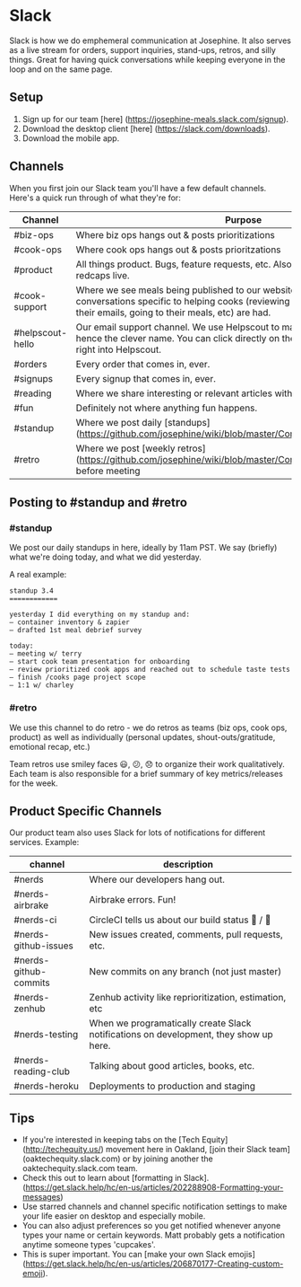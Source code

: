 # Slack
Slack is how we do emphemeral communication at Josephine. It also serves as a live stream for orders, support inquiries, stand-ups, retros, and silly things. Great for having quick conversations while keeping everyone in the loop and on the same page.

## Setup
1. Sign up for our team [here] (https://josephine-meals.slack.com/signup). 
2. Download the desktop client [here] (https://slack.com/downloads).
3. Download the mobile app.

## Channels
When you first join our Slack team you'll have a few default channels. Here's a quick run through of what they're for:

Channel | Purpose
--- | --- 
#biz-ops | Where biz ops hangs out & posts prioritizations
#cook-ops | Where cook ops hangs out & posts prioritzations
#product | All things product. Bugs, feature requests, etc. Also where sprint meeting redcaps live.
#cook-support | Where we see meals being published to our website real time. Also where conversations specific to helping cooks (reviewing their posts, responding to their emails, going to their meals, etc) are had. 
#helpscout-hello | Our email support channel. We use Helpscout to manage support tickets, hence the clever name. You can click directly on the ticket number to jump right into Helpscout.
#orders | Every order that comes in, ever. 
#signups | Every signup that comes in, ever.
#reading | Where we share interesting or relevant articles with each other. 
#fun | Definitely not where anything fun happens. 
#standup | Where we post daily [standups] (https://github.com/josephine/wiki/blob/master/Communications/Meetings.md)
#retro | Where we post [weekly retros] (https://github.com/josephine/wiki/blob/master/Communications/Meetings.md) before meeting 

## Posting to #standup and #retro
### #standup

We post our daily standups in here, ideally by 11am PST. We say (briefly) what we're doing today, and what we did yesterday.

A real example:

```
standup 3.4
============

yesterday I did everything on my standup and:
— container inventory & zapier
— drafted 1st meal debrief survey

today:
— meeting w/ terry
— start cook team presentation for onboarding
— review prioritized cook apps and reached out to schedule taste tests
— finish /cooks page project scope
— 1:1 w/ charley
```

### #retro

We use this channel to do retro - we do retros as teams (biz ops, cook ops, product) as well as individually (personal updates, shout-outs/gratitude, emotional recap, etc.)

Team retros use smiley faces :smiley:, :confused:, :disappointed: to organize their work qualitatively. Each team is also responsible for a brief summary of key metrics/releases for the week.

## Product Specific Channels

Our product team also uses Slack for lots of notifications for different services. Example:

channel | description
--- | ---
#nerds | Where our developers hang out.
#nerds-airbrake | Airbrake errors. Fun!
#nerds-ci | CircleCI tells us about our build status :apple: / :green_apple:
#nerds-github-issues | New issues created, comments, pull requests, etc.
#nerds-github-commits | New commits on any branch (not just master)
#nerds-zenhub | Zenhub activity like reprioritization, estimation, etc
#nerds-testing | When we programatically create Slack notifications on development, they show up here.
#nerds-reading-club | Talking about good articles, books, etc.
#nerds-heroku | Deployments to production and staging

## Tips
+ If you're interested in keeping tabs on the [Tech Equity] (http://techequity.us/) movement here in Oakland, [join their Slack team] (oaktechequity.slack.com) or by joining another the oaktechequity.slack.com team.
+ Check this out to learn about [formatting in Slack]. (https://get.slack.help/hc/en-us/articles/202288908-Formatting-your-messages)
+ Use starred channels and channel specific notification settings to make your life easier on desktop and especially mobile. 
+ You can also adjust preferences so you get notified whenever anyone types your name or certain keywords. Matt probably gets a notification anytime someone types 'cupcakes'.
+ This is super important. You can [make your own Slack emojis] (https://get.slack.help/hc/en-us/articles/206870177-Creating-custom-emoji). 


